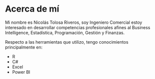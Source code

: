 # Acerca de mí

Mi nombre es Nicolás Tolosa Riveros, soy Ingeniero Comercial estoy interesado en desarrollar competencias profesionales afines al Business Intelligence, Estadística, Programación, Gestión y Finanzas.

Respecto a las herramientas que utilizo, tengo conocimientos principalmente en:
- R
- C#
- Excel
- Power BI

